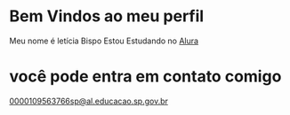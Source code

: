 # Bem Vindos ao meu perfil
  Meu nome é letícia Bispo
  Estou Estudando no [Alura](https://www.alura.com.br)

# você pode entra em contato comigo 
  0000109563766sp@al.educacao.sp.gov.br
